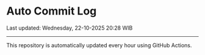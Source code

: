 # Auto Commit Log

Last updated: Wednesday, 22-10-2025 20:28 WIB

---

This repository is automatically updated every hour using GitHub Actions.
